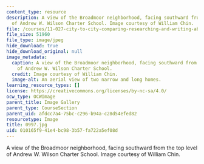 ```yaml
---
content_type: resource
description: A view of the Broadmoor neighborhood, facing southward from the top level
  of Andrew W. Wilson Charter School. Image courtesy of William Chin.
file: /courses/11-027-city-to-city-comparing-researching-and-writing-about-cities-new-orleans-spring-2011/010165f941e4bc983b57fa722a5ef08d_0997.jpg
file_size: 51960
file_type: image/jpeg
hide_download: true
hide_download_original: null
image_metadata:
  caption: A view of the Broadmoor neighborhood, facing southward from the top level
    of Andrew W. Wilson Charter School.
  credit: Image courtesy of William Chin.
  image-alt: An aerial view of two narrow and long homes.
learning_resource_types: []
license: https://creativecommons.org/licenses/by-nc-sa/4.0/
ocw_type: OCWImage
parent_title: Image Gallery
parent_type: CourseSection
parent_uid: afdcc7a4-75bc-c296-b94a-c28d54efed82
resourcetype: Image
title: 0997.jpg
uid: 010165f9-41e4-bc98-3b57-fa722a5ef08d
---
```

A view of the Broadmoor neighborhood, facing southward from the top level of Andrew W. Wilson Charter School. Image courtesy of William Chin.